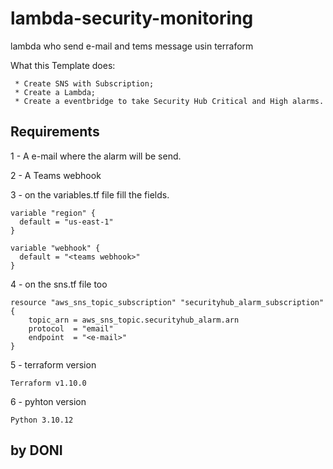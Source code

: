 # lambda-security-monitoring
lambda who send e-mail and tems message usin terraform

What this Template does:

     
     * Create SNS with Subscription;
     * Create a Lambda;
     * Create a eventbridge to take Security Hub Critical and High alarms.



## Requirements

1 - A e-mail where the alarm will be send.

2 - A Teams webhook

3 - on the variables.tf file fill the fields.
```
variable "region" {
  default = "us-east-1"
}

variable "webhook" {
  default = "<teams webhook>"
}
```

4 - on the sns.tf file too

```
resource "aws_sns_topic_subscription" "securityhub_alarm_subscription" {
    topic_arn = aws_sns_topic.securityhub_alarm.arn
    protocol  = "email"
    endpoint  = "<e-mail>"
}
```

5 - terraform version
```
Terraform v1.10.0
```
6 - pyhton version
```
Python 3.10.12
```




## by DONI 


